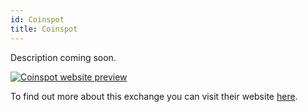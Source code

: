 ```yaml
---
id: Coinspot
title: Coinspot
---
```


Description coming soon.

[<img alt="Coinspot website preview" src="/img/Coinspot.png" />](https://www.coinspot.com.au/)

To find out more about this exchange you can visit their website [here](https://www.coinspot.com.au/).
